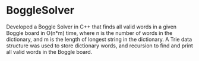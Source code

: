 # BoggleSolver
Developed a Boggle Solver in C++ that finds all valid words in a given Boggle board in O(n*m) time,
where n is the number of words in the dictionary, and m is the length of longest string in the dictionary. A Trie data structure was used to store dictionary words, and recursion to find and print all valid words in the Boggle board. 
